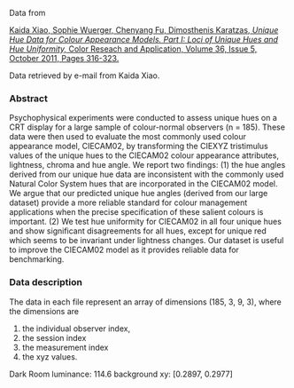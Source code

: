 Data from

[Kaida Xiao, Sophie Wuerger, Chenyang Fu, Dimosthenis Karatzas,
_Unique Hue Data for Colour Appearance Models. Part I: Loci of Unique Hues and
Hue Uniformity,_
Color Reseach and Application, Volume 36, Issue 5, October 2011, Pages
316-323.](https://doi.org/10.1002/col.20637)

Data retrieved by e-mail from Kaida Xiao.

### Abstract

Psychophysical experiments were conducted to assess unique hues on a CRT
display for a large sample of colour-normal observers (n = 185). These data
were then used to evaluate the most commonly used colour appearance model,
CIECAM02, by transforming the CIEXYZ tristimulus values of the unique hues to
the CIECAM02 colour appearance attributes, lightness, chroma and hue angle. We
report two findings: (1) the hue angles derived from our unique hue data are
inconsistent with the commonly used Natural Color System hues that are
incorporated in the CIECAM02 model. We argue that our predicted unique hue
angles (derived from our large dataset) provide a more reliable standard for
colour management applications when the precise specification of these salient
colours is important. (2) We test hue uniformity for CIECAM02 in all four
unique hues and show significant disagreements for all hues, except for unique
red which seems to be invariant under lightness changes. Our dataset is useful
to improve the CIECAM02 model as it provides reliable data for benchmarking.


### Data description

The data in each file represent an array of dimensions (185, 3, 9, 3), where the
dimensions are

1. the individual observer index,
2. the session index
3. the measurement index
4. the xyz values.

Dark Room
luminance: 114.6
background xy: [0.2897, 0.2977]
